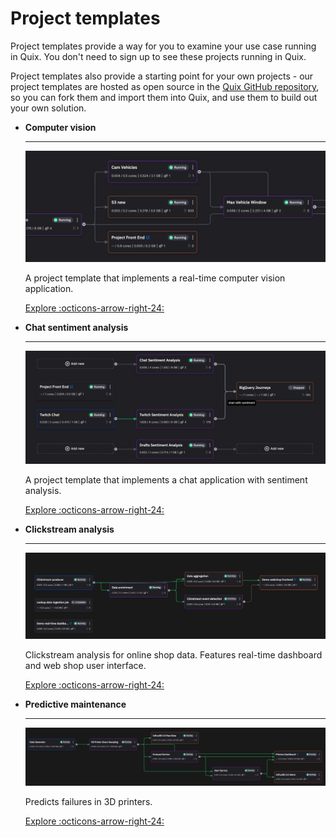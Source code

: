 # Project templates

Project templates provide a way for you to examine your use case running in Quix. You don't need to sign up to see these projects running in Quix.

Project templates also provide a starting point for your own projects - our project templates are hosted as open source in the [Quix GitHub repository](https://github.com/quixio), so you can fork them and import them into Quix, and use them to build out your own solution. 

<div class="grid cards" markdown>

- __Computer vision__

    ---

    ![Computer vision pipeline](../images/project-templates/computer-vision-pipeline.png)

    A project template that implements a real-time computer vision application.

    [Explore :octicons-arrow-right-24:](../tutorials/computer-vision/overview.md)

- __Chat sentiment analysis__

    ---

    ![Chat sentiment analysis pipeline](../images/project-templates/chat-sentiment-pipeline.png)

    A project template that implements a chat application with sentiment analysis.

    [Explore :octicons-arrow-right-24:](../tutorials/sentiment-analysis/overview.md)

- __Clickstream analysis__

    ---
    
    ![Clickstream analysis pipeline](../images/project-templates/clickstream-analysis-pipeline.png)

    Clickstream analysis for online shop data. Features real-time dashboard and web shop user interface.

    [Explore :octicons-arrow-right-24:](../tutorials/clickstream/overview.md)

- __Predictive maintenance__

    ---
    
    ![Predictive maintenance pipeline](../images/project-templates/predictive-maintenance-pipeline.png)

    Predicts failures in 3D printers.

    [Explore :octicons-arrow-right-24:](../tutorials/predictive-maintenance/overview.md)

</div>
